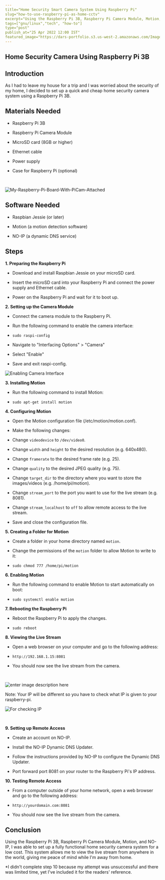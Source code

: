 ```yaml
---
title="Home Security Smart Camera System Using Raspberry Pi"
slug="how-to-use-raspberry-pi-as-home-cctv"
excerpt="Using the Raspberry Pi 3B, Raspberry Pi Camera Module, Motion, and NO-IP, I was able to set up a fully functional home security camera system for a low cost"
tags=["gnu/linux","tech", "how-to"]
type="post"
publish_at="25 Apr 2022 12:00 IST"
featured_image="https://dars-portfolio.s3.us-west-2.amazonaws.com/Images/picam1.jpeg"
---
```

## Home Security Camera Using Raspberry Pi 3B

  

## Introduction

  

As I had to leave my house for a trip and I was worried about the security of my home, I decided to set up a quick and cheap home security camera system using a Raspberry Pi 3B.

  

## Materials Needed

  

* Raspberry Pi 3B

* Raspberry Pi Camera Module

* MicroSD card (8GB or higher)

* Ethernet cable

* Power supply

* Case for Raspberry Pi (optional)
<br>   
  
 
  
![My-Raspberry-Pi-Board-With-PiCam-Attached](https://dars-portfolio.s3.us-west-2.amazonaws.com/Images/picam1.jpeg)
<br>
  
  

## Software Needed

  

* Raspbian Jessie (or later)

* Motion (a motion detection software)

* NO-IP (a dynamic DNS service)

  

## Steps

  

**1. Preparing the Raspberry Pi**

* Download and install Raspbian Jessie on your microSD card.

* Insert the microSD card into your Raspberry Pi and connect the power supply and Ethernet cable.

* Power on the Raspberry Pi and wait for it to boot up.

  

**2. Setting up the Camera Module**

* Connect the camera module to the Raspberry Pi.

* Run the following command to enable the camera interface:

- `sudo raspi-config`

- Navigate to "Interfacing Options" > "Camera"

- Select "Enable"

* Save and exit raspi-config.

![Enabling Camera Interface ](https://dars-portfolio.s3.us-west-2.amazonaws.com/Images/picam2.png)  

**3. Installing Motion**

* Run the following command to install Motion:

- `sudo apt-get install motion`

  

**4. Configuring Motion**

* Open the Motion configuration file (/etc/motion/motion.conf).

* Make the following changes:

* Change `videodevice` to `/dev/video0`.

* Change `width` and `height` to the desired resolution (e.g. 640x480).

* Change `framerate` to the desired frame rate (e.g. 25).

* Change `quality` to the desired JPEG quality (e.g. 75).

* Change `target_dir` to the directory where you want to store the images/videos (e.g. /home/pi/motion).

* Change `stream_port` to the port you want to use for the live stream (e.g. 8081).

* Change `stream_localhost` to `off` to allow remote access to the live stream.

* Save and close the configuration file.

  

**5. Creating a Folder for Motion**

* Create a folder in your home directory named `motion`.

* Change the permissions of the `motion` folder to allow Motion to write to it:

- `sudo chmod 777 /home/pi/motion`

  

**6. Enabling Motion**

* Run the following command to enable Motion to start automatically on boot:

- `sudo systemctl enable motion`

  

**7. Rebooting the Raspberry Pi**

* Reboot the Raspberry Pi to apply the changes.

- `sudo reboot`

  

**8. Viewing the Live Stream**

* Open a web browser on your computer and go to the following address:

- `http://192.168.1.15:8081`

* You should now see the live stream from the camera. 

<br>

![enter image description here](https://dars-portfolio.s3.us-west-2.amazonaws.com/Images/picam4.png)
<br> 
  
  
Note: Your IP will be different so you have to check what IP is given to your raspberry-pi. 
<br>
  
  
![For checking IP](https://dars-portfolio.s3.us-west-2.amazonaws.com/Images/picam3.png)
  
<br>

**9. Setting up Remote Access**

* Create an account on NO-IP.

* Install the NO-IP Dynamic DNS Updater.

* Follow the instructions provided by NO-IP to configure the Dynamic DNS Updater.

* Port forward port 8081 on your router to the Raspberry Pi's IP address.

**10. Testing Remote Access**

* From a computer outside of your home network, open a web browser and go to the following address:

- `http://yourdomain.com:8081`

* You should now see the live stream from the camera.

## Conclusion


Using the Raspberry Pi 3B, Raspberry Pi Camera Module, Motion, and NO-IP, I was able to set up a fully functional home security camera system for a low cost. This system allows me to view the live stream from anywhere in the world, giving me peace of mind while I'm away from home.

*I didn't complete step 10 because my attempt was unsuccessful and there was limited time, yet I've included it for the readers' reference.